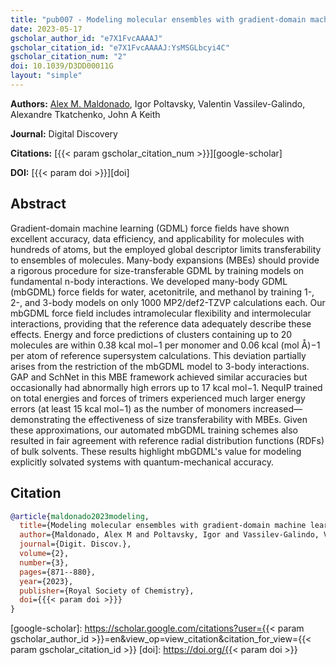 ```yaml
---
title: "pub007 - Modeling molecular ensembles with gradient-domain machine learning force fields"
date: 2023-05-17
gscholar_author_id: "e7X1FvcAAAAJ"
gscholar_citation_id: "e7X1FvcAAAAJ:YsMSGLbcyi4C"
gscholar_citation_num: "2"
doi: 10.1039/D3DD00011G
layout: "simple"
---
```


**Authors:** <u>Alex M. Maldonado</u>, Igor Poltavsky, Valentin Vassilev-Galindo, Alexandre Tkatchenko, John A Keith

**Journal:** Digital Discovery

**Citations:** [{{< param gscholar_citation_num >}}][google-scholar]

**DOI:** [{{< param doi >}}][doi]

## Abstract

Gradient-domain machine learning (GDML) force fields have shown excellent accuracy, data efficiency, and applicability for molecules with hundreds of atoms, but the employed global descriptor limits transferability to ensembles of molecules.
Many-body expansions (MBEs) should provide a rigorous procedure for size-transferable GDML by training models on fundamental n-body interactions.
We developed many-body GDML (mbGDML) force fields for water, acetonitrile, and methanol by training 1-, 2-, and 3-body models on only 1000 MP2/def2-TZVP calculations each. Our mbGDML force field includes intramolecular flexibility and intermolecular interactions, providing that the reference data adequately describe these effects.
Energy and force predictions of clusters containing up to 20 molecules are within 0.38 kcal mol−1 per monomer and 0.06 kcal (mol Å)−1 per atom of reference supersystem calculations.
This deviation partially arises from the restriction of the mbGDML model to 3-body interactions.
GAP and SchNet in this MBE framework achieved similar accuracies but occasionally had abnormally high errors up to 17 kcal mol−1.
NequIP trained on total energies and forces of trimers experienced much larger energy errors (at least 15 kcal mol−1) as the number of monomers increased—demonstrating the effectiveness of size transferability with MBEs.
Given these approximations, our automated mbGDML training schemes also resulted in fair agreement with reference radial distribution functions (RDFs) of bulk solvents.
These results highlight mbGDML's value for modeling explicitly solvated systems with quantum-mechanical accuracy.

## Citation

```bibtex
@article{maldonado2023modeling,
  title={Modeling molecular ensembles with gradient-domain machine learning force fields},
  author={Maldonado, Alex M and Poltavsky, Igor and Vassilev-Galindo, Valentin and Tkatchenko, Alexandre and Keith, John A},
  journal={Digit. Discov.},
  volume={2},
  number={3},
  pages={871--880},
  year={2023},
  publisher={Royal Society of Chemistry},
  doi={{{< param doi >}}}
}
```

<!-- LINKS -->

[google-scholar]: https://scholar.google.com/citations?user={{< param gscholar_author_id >}}=en&view_op=view_citation&citation_for_view={{< param gscholar_citation_id >}}
[doi]: https://doi.org/{{< param doi >}}
